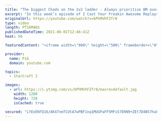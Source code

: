 ```yaml
---
title: "The biggest Chads on the 2v2 ladder - Always prioritise BM over Macro ICYFAR G3"
excerpt: "In this week’s episode of I Cast Your Freakin Awesome Replays (ICYFAR) players sent in their replays where they “prioritized” bm over macro!  CURRENT ICYFAR CHALLENGE: \"No Rush 4 Minutes\" - Keep your opponent under constant pressure from 4 minutes onwards. Send submissions to eonblu95@gmail.com as attachment"
originalUrl: https://youtube.com/watch?v=bPhMVhFZfr8
type: video
length: PT16M46S
publishedDateTime: 2021-06-01T12:46:41Z
heat: 50

featuredContent: "<iframe width=\"800\" height=\"500\" frameborder=\"0\" src=\"https://www.youtube.com/embed/bPhMVhFZfr8\" allow=\"accelerometer; autoplay; encrypted-media; gyroscope; picture-in-picture\" allowfullscreen></iframe>"

provider:
  name: PiG
  domain: youtube.com

topics:
  - StarCraft 2

images:
  - url: https://i.ytimg.com/vi/bPhMVhFZfr8/maxresdefault.jpg
    width: 1280
    height: 720
    isCached: true

secured: "LYEoENfQ16/AKX7nmTCUtA7wPBF1nq1MUGPaFFSMFs5789N9+ZEt7D4BS7hakSAOdbX5cD0Io2enr0f986jGYm8L4F2ZOMlJtMf0fLx3ZExwbsmWss5UmZVidU3KkaLZIjjC6tbZaPGRr2hWuAxCf1+VMYG9zRJwuwrGUZQ/SRfczwON+m9lc1GRIaTWnO9XCLdQ+GdVejUguLI24yjWrWwXDexKeUOgRge2K45/VMCe8FNQ1nUXNHu9DCTdpFT9YqhH3k5ZHoynOwivKHPg+SOZY7eWuGerZ6jhev5FEcfOc9xD3HUbVYBg6JfucfmdnfbCecwm7h+FjxyNPaPYGxkUMyosGgTblwmShwduuZ5M4yPFafRonmAO7O2+ycuYNJ5hTn0zV8Ta6sSmhfo0NCTL3utbJ+ITZtkY50v2Wqs=;fJiwNZBn/uaV11zMfpG+Yg=="
---
```


